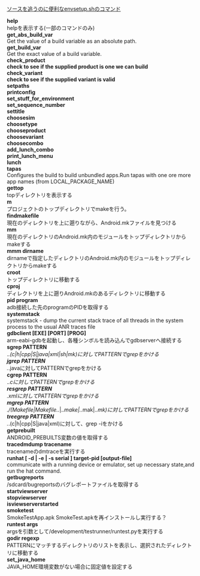 [ソースを追うのに便利なenvsetup.shのコマンド](http://blog.hermit4.info/2010/08/envsetupsh.html)<br/>

**help**<br/>
helpを表示する(一部のコマンドのみ)<br/>
**get_abs_build_var**<br/>
Get the value of a build variable as an absolute path.<br/>
**get_build_var**<br/>
Get the exact value of a build variable.<br/>
**check_product**<br/>
**check to see if the supplied product is one we can build**<br/>
**check_variant**<br/>
**check to see if the supplied variant is valid**<br/>
**setpaths**<br/>
**printconfig**<br/>
**set_stuff_for_environment**<br/>
**set_sequence_number**<br/>
**settitle**<br/>
**choosesim**<br/>
**choosetype**<br/>
**chooseproduct**<br/>
**choosevariant**<br/>
**choosecombo**<br/>
**add_lunch_combo**<br/>
**print_lunch_menu**<br/>
**lunch**<br/>
**tapas**<br/>
Configures the build to build unbundled apps.Run tapas with one ore more app names (from LOCAL_PACKAGE_NAME)<br/>
**gettop**<br/>
topディレクトリを表示する<br/>
**m**<br/>
プロジェクトのトップディレクトリでmakeを行う。<br/>
**findmakefile**<br/>
現在のディレクトリを上に遡りながら、Android.mkファイルを見つける<br/>
**mm**<br/>
現在のディレクトリのAndroid.mk内のモジュールをトップディレクトリからmakeする<br/>
**mmm dirname**<br/>
dirnameで指定したディレクトリのAndroid.mk内のモジュールをトップディレクトリからmakeする<br/>
**croot**<br/>
トップディレクトリに移動する<br/>
**cproj**<br/>
ディレクトリを上に遡りAndroid.mkのあるディレクトリに移動する<br/>
**pid program**<br/>
adb接続した先のprogramのPIDを取得する<br/>
**systemstack**<br/>
systemstack - dump the current stack trace of all threads in the system process to the usual ANR traces file<br/>
**gdbclient [EXE] [PORT] [PROG]**<br/>
arm-eabi-gdbを起動し、各種シンボルを読み込んでgdbserverへ接続する<br/>
**sgrep PATTERN**<br/>
.*\.(c|h|cpp|S|java|xml|sh|mk)に対してPATTERNでgrepをかける<br/>
**jgrep PATTERN**<br/>
.*\.javaに対してPATTERNでgrepをかける<br/>
**cgrep PATTERN**<br/>
.*\.cに対してPATTERNでgrepをかける<br/>
**resgrep PATTERN**<br/>
*\.xmlに対してPATTERNでgrepをかける<br/>
**mgrep PATTERN**<br/>
.*/(Makefile|Makefile\..*|.*\.make|.*\.mak|.*\.mk)に対してPATTERNでgrepをかける<br/>
**treegrep PATTERN**<br/>
.*\.(c|h|cpp|S|java|xml)に対して、grep -iをかける<br/>
**getprebuilt**<br/>
ANDROID_PREBUILTS変数の値を取得する<br/>
**tracedmdump tracename**<br/>
tracenameのdmtraceを実行する<br/>
**runhat [ -d | -e | -s serial ] target-pid [output-file]**<br/>
communicate with a running device or emulator, set up necessary state,and run the hat command.<br/>
**getbugreports**<br/>
/sdcard/bugreportsのバグレポートファイルを取得する<br/>
**startviewserver**<br/>
**stopviewserver**<br/>
**isviewserverstarted**<br/>
**smoketest**<br/>
SmokeTestApp.apk SmokeTest.apkを再インストールし実行する？<br/>
**runtest args**<br/>
argsを引数として/development/testrunner/runtest.pyを実行する<br/>
**godir regexp**<br/>
PATTERNにマッチするディレクトリのリストを表示し、選択されたディレクトリに移動する<br/>
**set_java_home**<br/>
JAVA_HOME環境変数がない場合に固定値を設定する<br/>
